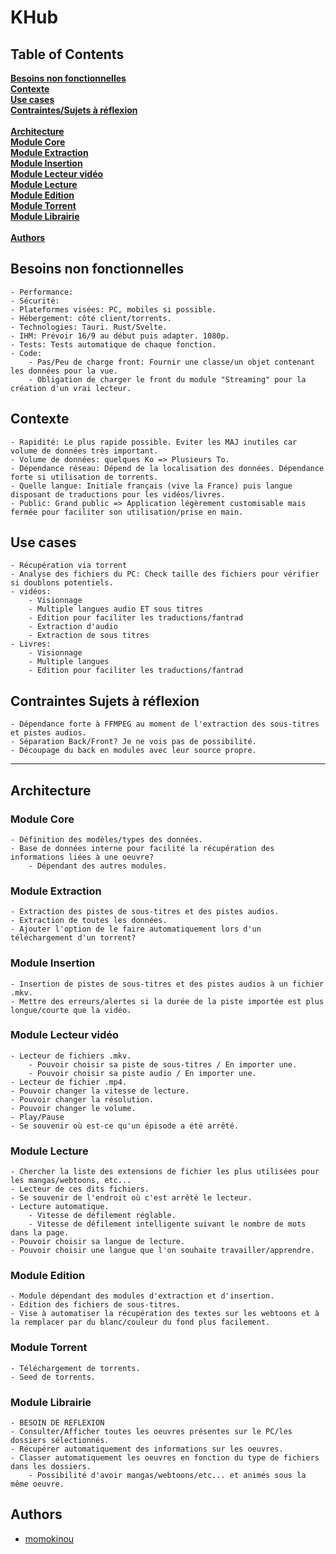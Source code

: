 # KHub

## Table of Contents

**[Besoins non fonctionnelles](#Besoins-non-fonctionnelles)**<br>
**[Contexte](#contexte)**<br>
**[Use cases](#Use-cases)**<br>
**[Contraintes/Sujets à réflexion](#Contraintes-Sujets-à-réflexion)**<br><br>
**[Architecture](#architecture)**<br>
**[Module Core](#Module-Core)**<br>
**[Module Extraction](#module-extraction)**<br>
**[Module Insertion](#module-insertion)**<br>
**[Module Lecteur vidéo](#module-Lecteur-vidéo)**<br>
**[Module Lecture](#module-lecture)**<br>
**[Module Edition](#module-edition)**<br>
**[Module Torrent](#module-torrent)**<br>
**[Module Librairie](#module-librairie)**<br><br>
**[Authors](#Authors)**<br>

## Besoins non fonctionnelles

    - Performance:
    - Sécurité:
    - Plateformes visées: PC, mobiles si possible.
    - Hébergement: côté client/torrents.
    - Technologies: Tauri. Rust/Svelte.
    - IHM: Prévoir 16/9 au début puis adapter. 1080p.
    - Tests: Tests automatique de chaque fonction.
    - Code:
        - Pas/Peu de charge front: Fournir une classe/un objet contenant les données pour la vue.
        - Obligation de charger le front du module "Streaming" pour la création d'un vrai lecteur.

## Contexte

    - Rapidité: Le plus rapide possible. Eviter les MAJ inutiles car volume de données très important.
    - Volume de données: quelques Ko => Plusieurs To.
    - Dépendance réseau: Dépend de la localisation des données. Dépendance forte si utilisation de torrents.
    - Quelle langue: Initiale français (vive la France) puis langue disposant de traductions pour les vidéos/livres.
    - Public: Grand public => Application légèrement customisable mais fermée pour faciliter son utilisation/prise en main.

## Use cases

    - Récupération via torrent
    - Analyse des fichiers du PC: Check taille des fichiers pour vérifier si doublons potentiels.
    - vidéos:
        - Visionnage
        - Multiple langues audio ET sous titres
        - Edition pour faciliter les traductions/fantrad
        - Extraction d'audio
        - Extraction de sous titres
    - Livres:
        - Visionnage
        - Multiple langues
        - Edition pour faciliter les traductions/fantrad

## Contraintes Sujets à réflexion

    - Dépendance forte à FFMPEG au moment de l'extraction des sous-titres et pistes audios.
    - Séparation Back/Front? Je ne vois pas de possibilité.
    - Découpage du back en modules avec leur source propre.

___

## Architecture

### Module Core

    - Définition des modèles/types des données.
    - Base de données interne pour facilité la récupération des informations liées à une oeuvre?
        - Dépendant des autres modules.

### Module Extraction

    - Extraction des pistes de sous-titres et des pistes audios.
    - Extraction de toutes les données.
    - Ajouter l'option de le faire automatiquement lors d'un téléchargement d'un torrent?

### Module Insertion

    - Insertion de pistes de sous-titres et des pistes audios à un fichier .mkv.
    - Mettre des erreurs/alertes si la durée de la piste importée est plus longue/courte que la vidéo.

### Module Lecteur vidéo

    - Lecteur de fichiers .mkv.
        - Pouvoir choisir sa piste de sous-titres / En importer une.
        - Pouvoir choisir sa piste audio / En importer une.
    - Lecteur de fichier .mp4.
    - Pouvoir changer la vitesse de lecture.
    - Pouvoir changer la résolution.
    - Pouvoir changer le volume.
    - Play/Pause
    - Se souvenir où est-ce qu'un épisode a été arrêté.

### Module Lecture

    - Chercher la liste des extensions de fichier les plus utilisées pour les mangas/webtoons, etc...
    - Lecteur de ces dits fichiers.
    - Se souvenir de l'endroit où c'est arrêté le lecteur.
    - Lecture automatique.
        - Vitesse de défilement réglable.
        - Vitesse de défilement intelligente suivant le nombre de mots dans la page.
    - Pouvoir choisir sa langue de lecture.
    - Pouvoir choisir une langue que l'on souhaite travailler/apprendre.

### Module Edition

    - Module dépendant des modules d'extraction et d'insertion.
    - Edition des fichiers de sous-titres.
    - Vise à automatiser la récupération des textes sur les webtoons et à la remplacer par du blanc/couleur du fond plus facilement.

### Module Torrent

    - Téléchargement de torrents.
    - Seed de torrents.

### Module Librairie

    - BESOIN DE REFLEXION
    - Consulter/Afficher toutes les oeuvres présentes sur le PC/les dossiers sélectionnés.
    - Récupérer automatiquement des informations sur les oeuvres.
    - Classer automatiquement les oeuvres en fonction du type de fichiers dans les dossiers.
        - Possibilité d'avoir mangas/webtoons/etc... et animés sous la même oeuvre.


## Authors

- [momokinou](https://github.com/momokinou)
